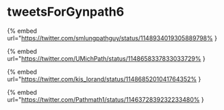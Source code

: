 # tweetsForGynpath6

{% embed url="https://twitter.com/smlungpathguy/status/1148934019305889798% }

{% embed url="https://twitter.com/UMichPath/status/1148658337833033729% }

{% embed url="https://twitter.com/kis_lorand/status/1148685201041764352% }

{% embed url="https://twitter.com/Pathmath1/status/1146372839232233480% }


